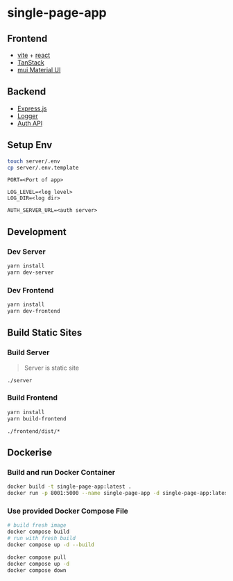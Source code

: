 # single-page-app

## Frontend

- [vite](https://vitejs.dev/guide/) + [react](https://react.dev/reference/react)
- [TanStack](https://tanstack.com/router/latest/docs/framework/react/installation)
- [mui Material UI](https://mui.com/material-ui/getting-started/)

## Backend

- [Express.js](https://expressjs.com/de/starter/installing.html)
- [Logger](https://github.com/winstonjs/winston)
- [Auth API](https://github.com/jgteske/auth-api)

## Setup Env

```bash
touch server/.env
cp server/.env.template
```

```ENV
PORT=<Port of app>

LOG_LEVEL=<log level>
LOG_DIR=<log dir>

AUTH_SERVER_URL=<auth server>
```

## Development

### Dev Server

```powershell
yarn install
yarn dev-server
```

### Dev Frontend

```powershell
yarn install
yarn dev-frontend
```

## Build Static Sites

### Build Server

> Server is static site

`./server`

### Build Frontend

```powershell
yarn install
yarn build-frontend
```

`./frontend/dist/*`

## Dockerise

### Build and run Docker Container

```bash
docker build -t single-page-app:latest .
docker run -p 8001:5000 --name single-page-app -d single-page-app:latest
```

### Use provided Docker Compose File

```bash
# build fresh image
docker compose build
# run with fresh build
docker compose up -d --build

docker compose pull
docker compose up -d
docker compose down
```
